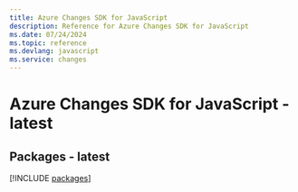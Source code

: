 ```yaml
---
title: Azure Changes SDK for JavaScript
description: Reference for Azure Changes SDK for JavaScript
ms.date: 07/24/2024
ms.topic: reference
ms.devlang: javascript
ms.service: changes
---
```

# Azure Changes SDK for JavaScript - latest
## Packages - latest
[!INCLUDE [packages](changes-index.md)]